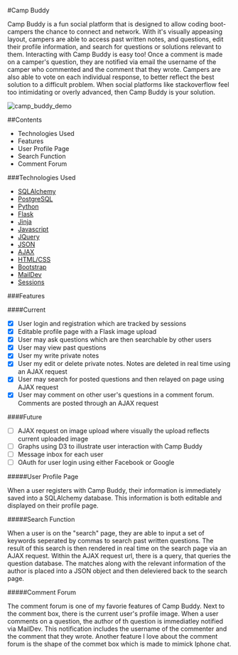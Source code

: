 #Camp Buddy

Camp Buddy is a fun social platform that is designed to allow coding boot-campers the chance to connect and network. With it's visually appeasing layout, campers are able to access past written notes, and questions, edit their profile information, and search for questions or solutions relevant to them. Interacting with Camp Buddy is easy too! Once a comment is made on a camper's question, they are notified via email the username of the camper who commented and the comment that they wrote. Campers are also able to vote on each individual response, to better reflect the best solution to a difficult problem. When social platforms like stackoverflow feel too intimidating or overly advanced, then Camp Buddy is your solution.


![camp_buddy_demo](https://cloud.githubusercontent.com/assets/11432315/15886124/0ab8142c-2d10-11e6-87f1-92d420bf803e.gif)

##Contents

* Technologies Used
* Features
* User Profile Page
* Search Function
* Comment Forum

###Technologies Used

* [SQLAlchemy](http://www.sqlalchemy.org/)
* [PostgreSQL](https://www.postgresql.org/)
* [Python](https://www.python.org/)
* [Flask](http://flask.pocoo.org/)
* [Jinja](http://jinja.pocoo.org/)
* [Javascript](https://www.javascript.com/)
* [JQuery](https://jquery.com/)
* [JSON](http://www.json.org/)
* [AJAX](http://api.jquery.com/jquery.ajax/)
* [HTML/CSS](http://www.w3schools.com/html/html_css.asp)
* [Bootstrap](http://getbootstrap.com/)
* [MailDev](https://www.npmjs.com/package/maildev)
* [Sessions](http://www.allaboutcookies.org/cookies/session-cookies-used-for.html)

###Features

####Current

- [x] User login and registration which are tracked by sessions
- [x] Editable profile page with a Flask image upload 
- [x] User may ask questions which are then searchable by other users
- [x] User may view past questions
- [x] User my write private notes
- [x] User my edit or delete private notes. Notes are deleted in real time using an AJAX request
- [x] User may search for posted questions and then relayed on page using AJAX request
- [x] User may comment on other user's questions in a comment forum. Comments are posted through an AJAX request 

####Future

- [ ] AJAX request on image upload where visually the upload reflects current uploaded image
- [ ] Graphs using D3 to illustrate user interaction with Camp Buddy
- [ ] Message inbox for each user
- [ ] OAuth for user login using either Facebook or Google

#####User Profile Page

When a user registers with Camp Buddy, their information is immediately saved into a SQLAlchemy database. This information is both editable and displayed on their profile page. 

#####Search Function

When a user is on the "search" page, they are able to input a set of keywords seperated by commas to search past written questions. The result of this search is then rendered in real time on the search page via an AJAX request. Within the AJAX request url, there is a query, that queries the question database. The matches along with the relevant information of the author is placed into a JSON object and then deleviered back to the search page.  

#####Comment Forum

The comment forum is one of my favorie features of Camp Buddy. Next to the comment box, there is the current user's profile image. When a user comments on a question, the author of th question is immediatley notified via MailDev. This notification includes the username of the commenter and the comment that they wrote. Another feature I love about the comment forum is the shape of the commet box which is made to mimick Iphone chat.
